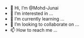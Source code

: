 - 👋 Hi, I’m @Mohd-Junai
- 👀 I’m interested in ...
- 🌱 I’m currently learning ...
- 💞️ I’m looking to collaborate on ...
- 📫 How to reach me ...

<!---
Mohd-Junai/Mohd-Junai is a ✨ special ✨ repository because its `README.md` (this file) appears on your GitHub profile.
You can click the Preview link to take a look at your changes.
--->
